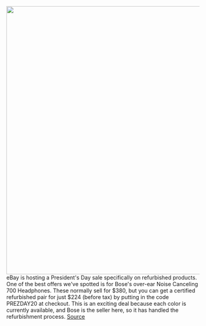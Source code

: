 <img src='https://cdn.vox-cdn.com/thumbor/n-alzTiZm9dFwv48bqx0qLiMWcg=/0x0:2040x1360/1200x800/filters:focal(909x451:1235x777)/cdn.vox-cdn.com/uploads/chorus_image/image/68803252/akrales_190716_3546_0060.0.jpg' width='700px' /><br/>
eBay is hosting a President's Day sale specifically on refurbished products. One of the best offers we've spotted is for Bose's over-ear Noise Canceling 700 Headphones. These normally sell for $380, but you can get a certified refurbished pair for just $224 (before tax) by putting in the code PREZDAY20 at checkout. This is an exciting deal because each color is currently available, and Bose is the seller here, so it has handled the refurbishment process.
<a href='https://www.theverge.com/good-deals/2021/2/11/22278008/bose-headphones-refurbished-deal-ebay-ring-fit-switch-magic-keyboard'> Source <a/>
